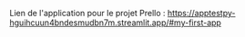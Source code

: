 Lien de l'application pour le projet Prello : https://apptestpy-hguihcuun4bndesmudbn7m.streamlit.app/#my-first-app
